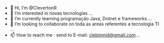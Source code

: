 - 👋 Hi, I’m @ClevertonR
- 👀 I’m interested in novas tecnologias ...
- 🌱 I’m currently learning programação Java, Dotnet e frameworks ...
- 💞️ I’m looking to collaborate on toda as areas referentes a tecnologia TI ...
- 📫 How to reach me : send to E-mail:   clebimnid@gmail.com...

<!---
ClevertonR/ClevertonR is a ✨ special ✨ repository because its `README.md` (this file) appears on your GitHub profile.
You can click the Preview link to take a look at your changes.
--->
